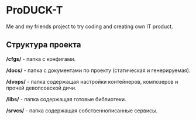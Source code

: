 # ProDUCK-T
Me and my friends project to try coding and creating own IT product.

## Структура проекта

**/cfgs/** - папка с конфигами.

**/docs/** - папка с документами по проекту (статическая и генерируемая).

**/dvops/** - папка содержащая настройки контейнеров, композеров и прочей девопсовской дичи.

**/libs/** - папка содержащая готовые библиотеки.

**/srvcs/** - папка содержащая собственнописанные сервисы.

 
 


